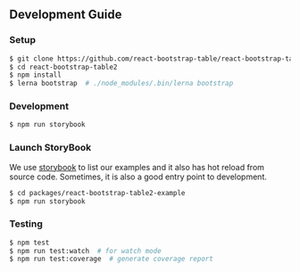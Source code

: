 ## Development Guide

### Setup
```bash
$ git clone https://github.com/react-bootstrap-table/react-bootstrap-table2.git
$ cd react-bootstrap-table2
$ npm install
$ lerna bootstrap  # ./node_modules/.bin/lerna bootstrap
```
### Development
```bash
$ npm run storybook
```

### Launch StoryBook
We use [storybook](https://storybook.js.org/) to list our examples and it also has hot reload from source code. Sometimes, it is also a good entry point to development.

```bash
$ cd packages/react-bootstrap-table2-example
$ npm run storybook
```

### Testing
```bash
$ npm test
$ npm run test:watch  # for watch mode
$ npm run test:coverage  # generate coverage report
```
